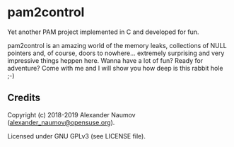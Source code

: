 # pam2control
Yet another PAM project implemented in C and developed for fun.

pam2control is an amazing world of the memory leaks, collections of NULL
pointers and, of course, doors to nowhere... extremely surprising and very
impressive things heppen here.
Wanna have a lot of fun? Ready for adventure? Сome with me and I will
show you how deep is this rabbit hole ;-)

Credits
-------

Copyright (c) 2018-2019 Alexander Naumov (alexander_naumov@opensuse.org).

Licensed under GNU GPLv3 (see LICENSE file).
